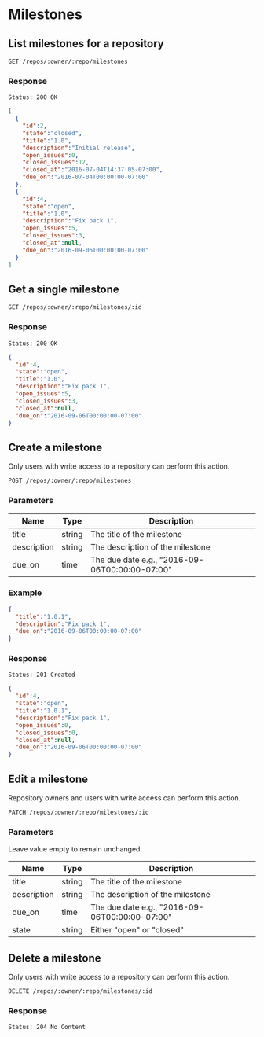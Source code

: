 # Milestones

## List milestones for a repository

```
GET /repos/:owner/:repo/milestones
```

### Response

```
Status: 200 OK
```
```json
[
  {
    "id":2,
    "state":"closed",
    "title":"1.0",
    "description":"Initial release",
    "open_issues":0,
    "closed_issues":12,
    "closed_at":"2016-07-04T14:37:05-07:00",
    "due_on":"2016-07-04T00:00:00-07:00"
  },
  {
    "id":4,
    "state":"open",
    "title":"1.0",
    "description":"Fix pack 1",
    "open_issues":5,
    "closed_issues":3,
    "closed_at":null,
    "due_on":"2016-09-06T00:00:00-07:00"
  }
]
```

## Get a single milestone

```
GET /repos/:owner/:repo/milestones/:id
```

### Response

```
Status: 200 OK
```
```json
{
  "id":4,
  "state":"open",
  "title":"1.0",
  "description":"Fix pack 1",
  "open_issues":5,
  "closed_issues":3,
  "closed_at":null,
  "due_on":"2016-09-06T00:00:00-07:00"
}
```

## Create a milestone

Only users with write access to a repository can perform this action.

```
POST /repos/:owner/:repo/milestones
```

### Parameters

|Name|Type|Description|
|----|----|-----------|
|title|string|The title of the milestone|
|description|string|The description of the milestone |
|due_on|time|The due date e.g., "2016-09-06T00:00:00-07:00" |

### Example

```json
{
  "title":"1.0.1",
  "description":"Fix pack 1",
  "due_on":"2016-09-06T00:00:00-07:00"
}
```

### Response

```
Status: 201 Created
```
```json
{
  "id":4,
  "state":"open",
  "title":"1.0.1",
  "description":"Fix pack 1",
  "open_issues":0,
  "closed_issues":0,
  "closed_at":null,
  "due_on":"2016-09-06T00:00:00-07:00"
}
```

## Edit a milestone

Repository owners and users with write access can perform this action.

```
PATCH /repos/:owner/:repo/milestones/:id
```

### Parameters

Leave value empty to remain unchanged.

|Name|Type|Description|
|----|----|-----------|
|title|string|The title of the milestone|
|description|string|The description of the milestone |
|due_on|time|The due date e.g., "2016-09-06T00:00:00-07:00" |
|state|string|Either "open" or "closed"|

## Delete a milestone

Only users with write access to a repository can perform this action.

```
DELETE /repos/:owner/:repo/milestones/:id
```

### Response

```
Status: 204 No Content
```